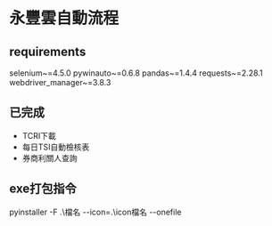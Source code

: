 # 永豐雲自動流程

## requirements
selenium~=4.5.0
pywinauto~=0.6.8
pandas~=1.4.4
requests~=2.28.1
webdriver_manager~=3.8.3

## 已完成
- TCRI下載
- 每日TSI自動檢核表
- 券商利關人查詢

## exe打包指令
pyinstaller -F .\檔名 --icon=.\icon檔名 --onefile
